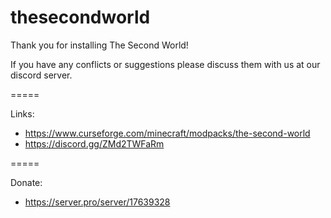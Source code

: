 # thesecondworld
Thank you for installing The Second World!

If you have any conflicts or suggestions please discuss them with us at our discord server.

=====

Links:
- https://www.curseforge.com/minecraft/modpacks/the-second-world
- https://discord.gg/ZMd2TWFaRm

=====

Donate:
- https://server.pro/server/17639328
